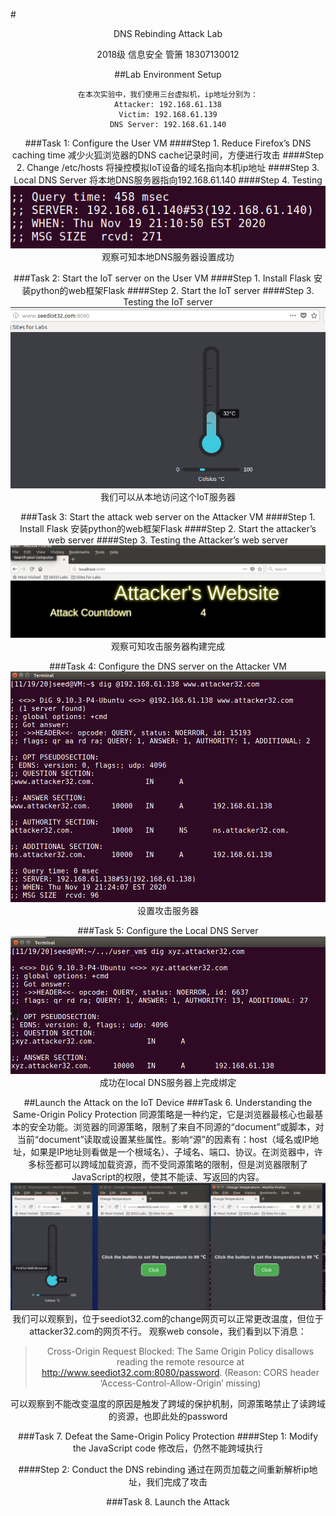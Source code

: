 #<center>DNS Rebinding Attack Lab
<center>2018级 信息安全 管箫 18307130012</center>

##Lab Environment Setup
```
在本次实验中，我们使用三台虚拟机，ip地址分别为：
Attacker: 192.168.61.138
Victim: 192.168.61.139
DNS Server: 192.168.61.140
```

###Task 1: Configure the User VM
####Step 1. Reduce Firefox’s DNS caching time
减少火狐浏览器的DNS cache记录时间，方便进行攻击
####Step 2. Change /etc/hosts
将操控模拟IoT设备的域名指向本机ip地址
####Step 3. Local DNS Server
将本地DNS服务器指向192.168.61.140
####Step 4. Testing
![avator](./1.png)
观察可知本地DNS服务器设置成功

###Task 2: Start the IoT server on the User VM
####Step 1. Install Flask
安装python的web框架Flask
####Step 2. Start the IoT server
####Step 3. Testing the IoT server
![avator](./2.png)
我们可以从本地访问这个IoT服务器

###Task 3: Start the attack web server on the Attacker VM
####Step 1. Install Flask
安装python的web框架Flask
####Step 2. Start the attacker’s web server
####Step 3. Testing the Attacker’s web server
![avator](./3.png)
观察可知攻击服务器构建完成

###Task 4: Configure the DNS server on the Attacker VM
![avator](./4.png)
设置攻击服务器

###Task 5: Configure the Local DNS Server
![avator](./5.png)
成功在local DNS服务器上完成绑定

##Launch the Attack on the IoT Device
###Task 6. Understanding the Same-Origin Policy Protection
同源策略是一种约定，它是浏览器最核心也最基本的安全功能。浏览器的同源策略，限制了来自不同源的“document”或脚本，对当前“document”读取或设置某些属性。影响“源”的因素有：host（域名或IP地址，如果是IP地址则看做是一个根域名）、子域名、端口、协议。在浏览器中，许多标签都可以跨域加载资源，而不受同源策略的限制，但是浏览器限制了JavaScript的权限，使其不能读、写返回的内容。
![avator](./6.png)
我们可以观察到，位于seediot32.com的change网页可以正常更改温度，但位于attacker32.com的网页不行。
观察web console，我们看到以下消息：
>Cross-Origin Request Blocked: The Same Origin Policy disallows reading the remote resource at http://www.seediot32.com:8080/password. (Reason: CORS header ‘Access-Control-Allow-Origin’ missing)

可以观察到不能改变温度的原因是触发了跨域的保护机制，同源策略禁止了读跨域的资源，也即此处的password

###Task 7. Defeat the Same-Origin Policy Protection
####Step 1: Modify the JavaScript code
修改后，仍然不能跨域执行

####Step 2: Conduct the DNS rebinding
通过在网页加载之间重新解析ip地址，我们完成了攻击

###Task 8. Launch the Attack
